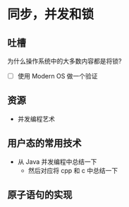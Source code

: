 # 同步，并发和锁

## 吐槽
为什么操作系统中的大多数内容都是将锁?
- [ ] 使用 Modern OS 做一个验证

## 资源
- 并发编程艺术

## 用户态的常用技术
- 从 Java 并发编程中总结一下
  - 然后对应将 cpp 和 c 中总结一下

## 原子语句的实现
